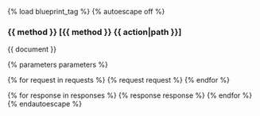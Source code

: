 {% load blueprint_tag %}
{% autoescape off %}
### {{ method }} [{{ method }} {{ action|path }}]

{{ document }}

{% parameters parameters %}

{% for request in requests %}
{% request request %}
{% endfor %}

{% for response in responses %}
{% response response %}
{% endfor %}
{% endautoescape %}
